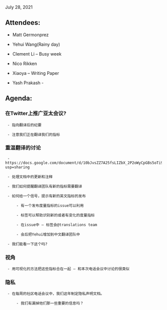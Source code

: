 July 28, 2021 

## Attendees:  
 - Matt Germonprez  

 - Yehui Wang(Rainy day) 

  - Clement Li – Busy week 

  - Nico Rikken 

  - Xiaoya – Writing Paper 

  - Yash Prakash -  

## Agenda:  

### 在Twitter上推广亚太会议?  

	 - 指向翻译后的纪要

   	 - 注意我们正在翻译我们的指标

### 重温翻译的讨论

	 - https://docs.google.com/document/d/10bJvsZZ7A25fsLIZbX_2P2oWyCpGBs5oTi9GKvUMKdk/edit?usp=sharing 

	 - 处理文档中的更新和注释 

	 - 我们如何提醒翻译团队有新的指标需要翻译  

     - 如何给一个信号，提示有新的英文指标的发布 

	 	 - 有一个发布度量指标的issue可以利用  

		 - 标签可以帮助识别新的或者有变化的度量指标  

		 - 在issue中 – 标签会@translations team  

		 - 会后把Yehui增加到中文翻译团队中 

	 - 我们能看一下这个吗?  

### 视角

	 - 用可视化的方法把这些指标合在一起 – 和本次电话会议中讨论的很类似  

### 隐私 

	 - 在每周的社区电话会议中，我们这年制定隐私声明文档。  

		 - 我们有漏掉他们那一些重要的信息吗？  